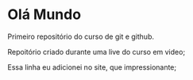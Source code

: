 # Olá Mundo
 Primeiro repositório do curso de git e github.

 Repoitório criado durante uma live do curso em video;

Essa linha eu adicionei no site, que impressionante;
